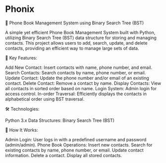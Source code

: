 # Phonix
📒 Phone Book Management System using Binary Search Tree (BST)

A simple yet efficient Phone Book Management System built with Python, utilizing Binary Search Tree (BST) data structure for storing and managing contacts. This project allows users to add, search, update, and delete contacts, providing an efficient way to manage large sets of data.

🌟 Key Features:

Add New Contact: Insert contacts with name, phone number, and email.
Search Contacts: Search contacts by name, phone number, or email.
Update Contact: Update the phone number and/or email of an existing contact.
Delete Contact: Remove a contact by name.
Display Contacts: View all contacts in sorted order based on name.
Login System: Admin login for access control.
In-order Traversal: Efficiently displays the contacts in alphabetical order using BST traversal.

🛠️ Technologies:

Python 3.x
Data Structures: Binary Search Tree (BST)

🚀 How It Works:

Admin Login: User logs in with a predefined username and password (admin/admin).
Phone Book Operations:
Insert new contacts.
Search for existing contacts by name, phone number, or email.
Update contact information.
Delete a contact.
Display all stored contacts.
